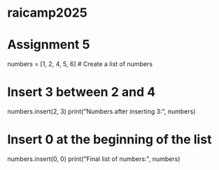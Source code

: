 # raicamp2025
# Assignment 5
numbers = [1, 2, 4, 5, 6]  # Create a list of numbers

# Insert 3 between 2 and 4
numbers.insert(2, 3)
print("Numbers after inserting 3:", numbers)

# Insert 0 at the beginning of the list
numbers.insert(0, 0)
print("Final list of numbers:", numbers)
